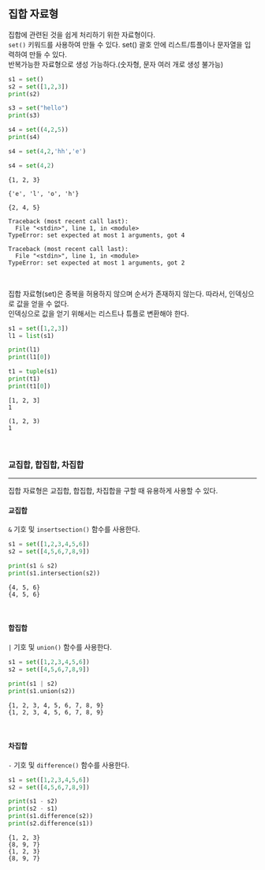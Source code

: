 
## 집합 자료형

집합에 관련된 것을 쉽게 처리하기 위한 자료형이다.  
`set()` 키워드를 사용하여 만들 수 있다.
set() 괄호 안에 리스트/튜플이나 문자열을 입력하여 만들 수 있다.  
반복가능한 자료형으로 생성 가능하다.(숫자형, 문자 여러 개로 생성 불가능)

```python
s1 = set()
s2 = set([1,2,3])
print(s2)

s3 = set("hello")
print(s3)

s4 = set((4,2,5))
print(s4)

s4 = set(4,2,'hh','e')

s4 = set(4,2)
```

```text
{1, 2, 3}

{'e', 'l', 'o', 'h'}

{2, 4, 5}

Traceback (most recent call last):
  File "<stdin>", line 1, in <module>
TypeError: set expected at most 1 arguments, got 4

Traceback (most recent call last):
  File "<stdin>", line 1, in <module>
TypeError: set expected at most 1 arguments, got 2
```

<br>

집합 자료형(set)은 중복을 허용하지 않으며 순서가 존재하지 않는다. 따라서, 인덱싱으로 값을 얻을 수 없다.  
인덱싱으로 값을 얻기 위해서는 리스트나 튜플로 변환해야 한다.

```python
s1 = set([1,2,3])
l1 = list(s1)

print(l1)
print(l1[0])

t1 = tuple(s1)
print(t1)
print(t1[0])
```

```text
[1, 2, 3]
1

(1, 2, 3)
1
```

<br>

### 교집합, 합집합, 차집합
---

집합 자료형은 교집합, 합집합, 차집합을 구할 때 유용하게 사용할 수 있다.

#### 교집합

`&` 기호 및 `insertsection()` 함수를 사용한다.

```python
s1 = set([1,2,3,4,5,6])
s2 = set([4,5,6,7,8,9])

print(s1 & s2)
print(s1.intersection(s2))
```

```text
{4, 5, 6}
{4, 5, 6}
```

<br>

#### 합집합

`|` 기호 및 `union()` 함수를 사용한다.

```python
s1 = set([1,2,3,4,5,6])
s2 = set([4,5,6,7,8,9])

print(s1 | s2)
print(s1.union(s2))
```

```text
{1, 2, 3, 4, 5, 6, 7, 8, 9}
{1, 2, 3, 4, 5, 6, 7, 8, 9}
```

<br>

#### 차집합

`-` 기호 및 `difference()` 함수를 사용한다.

```python
s1 = set([1,2,3,4,5,6])
s2 = set([4,5,6,7,8,9])

print(s1 - s2)
print(s2 - s1)
print(s1.difference(s2))
print(s2.difference(s1))
```

```text
{1, 2, 3}
{8, 9, 7}
{1, 2, 3}
{8, 9, 7}
```
